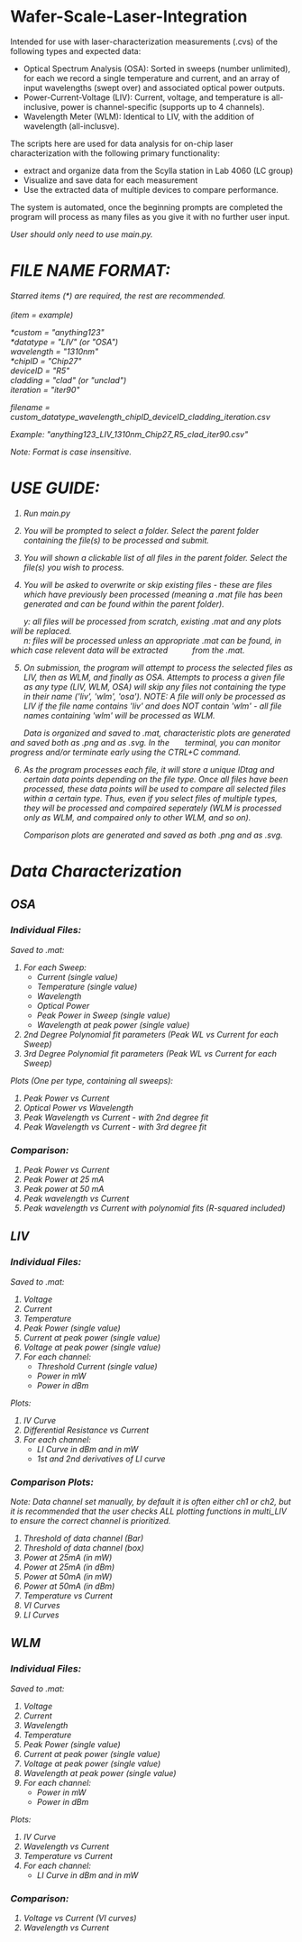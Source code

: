 # Wafer-Scale-Laser-Integration
Intended for use with laser-characterization measurements (.cvs) of the following types and expected data:
- Optical Spectrum Analysis (OSA): Sorted in sweeps (number unlimited), for each we record a single temperature and current, and an array of input wavelengths (swept over) and associated optical power outputs.
- Power-Current-Voltage (LIV): Current, voltage, and temperature is all-inclusive, power is channel-specific (supports up to 4 channels).
- Wavelength Meter (WLM): Identical to LIV, with the addition of wavelength (all-inclusve).

    

The scripts here are used for data analysis for on-chip laser characterization with the following primary functionality:
- extract and organize data from the Scylla station in Lab 4060 (LC group)
- Visualize and save data for each measurement
- Use the extracted data of multiple devices to compare performance. 

The system is automated, once the beginning prompts are completed the program will process as many files as you give it with no further user input.

<em>User should only need to use main.py.<em>


# FILE NAME FORMAT:
Starred items (*) are required, the rest are recommended.<br><br>
(item = example)<br>

*custom = "anything123"<br>
*datatype = "LIV" (or "OSA")<br>
wavelength = "1310nm" <br>
*chipID = "Chip27"<br>
deviceID = "R5" <br>
cladding = "clad" (or "unclad") <br>
iteration = "iter90"

filename = custom_datatype_wavelength_chipID_deviceID_cladding_iteration.csv

Example: "anything123_LIV_1310nm_Chip27_R5_clad_iter90.csv"

Note: Format is case insensitive.

# USE GUIDE:
1. Run main.py

2. You will be prompted to select a folder. Select the parent folder containing the file(s) to be processed and submit.

3. You will shown a clickable list of all files in the parent folder. Select the file(s) you wish to process.

4. You will be asked to overwrite or skip existing files - these are files which have previously been processed (meaning a .mat file has been generated and can be found within the parent folder). 

&nbsp;&nbsp;&nbsp;&nbsp;&nbsp;&nbsp;y: all files will be processed from scratch, existing .mat and any plots will be replaced.<br>
&nbsp;&nbsp;&nbsp;&nbsp;&nbsp;&nbsp;n: files will be processed unless an appropriate .mat can be found, in which case relevent data will be extracted &nbsp;&nbsp;&nbsp;&nbsp;&nbsp;&nbsp;&nbsp;&nbsp;&nbsp;&nbsp;from the .mat.

5. On submission, the program will attempt to process the selected files as LIV, then as WLM, and finally as OSA.
Attempts to process a given file as any type (LIV, WLM, OSA) will skip any files not containing the type in their name ('liv', 'wlm', 'osa'). NOTE: A file will only be processed as LIV if the file name contains 'liv' and does NOT contain 'wlm' - all file names containing 'wlm' will be processed as WLM.

&nbsp;&nbsp;&nbsp;&nbsp;&nbsp;&nbsp;Data is organized and saved to .mat, characteristic plots are generated and saved both as .png and as .svg. In the &nbsp;&nbsp;&nbsp;&nbsp;&nbsp;&nbsp;terminal, you can monitor progress and/or terminate early using the CTRL+C command.

6. As the program processes each file, it will store a unique IDtag and certain data points depending on the file type. Once all files have been processed, these data points will be used to compare all selected files within a certain type. Thus, even if you select files of multiple types, they will be processed and compaired seperately (WLM is processed only as WLM, and compaired only to other WLM, and so on). 

&nbsp;&nbsp;&nbsp;&nbsp;&nbsp;&nbsp;Comparison plots are generated and saved as both .png and as .svg.



# Data Characterization

## OSA
### Individual Files:
Saved to .mat:

1. For each Sweep:
    - Current (single value) 
    - Temperature (single value)
    - Wavelength
    - Optical Power 
    - Peak Power in Sweep (single value)
    - Wavelength at peak power (single value)
2. 2nd Degree Polynomial fit parameters (Peak WL vs Current for each Sweep)
3. 3rd Degree Polynomial fit parameters (Peak WL vs Current for each Sweep)


Plots (One per type, containing all sweeps):
1. Peak Power vs Current
2. Optical Power vs Wavelength
3. Peak Wavelength vs Current - with 2nd degree fit
4. Peak Wavelength vs Current - with 3rd degree fit

### Comparison:
1. Peak Power vs Current
2. Peak Power at 25 mA
3. Peak power at 50 mA
4. Peak wavelength vs Current
5. Peak wavelength vs Current with polynomial fits (R-squared included)

## LIV
### Individual Files:
Saved to .mat:
1. Voltage 
2. Current
3. Temperature
4. Peak Power (single value)
5. Current at peak power (single value)
6. Voltage at peak power (single value)
7. For each channel:
    - Threshold Current (single value)
    - Power in mW
    - Power in dBm


Plots:
1. IV Curve
2. Differential Resistance vs Current
3. For each channel:
    - LI Curve in dBm and in mW
    - 1st and 2nd derivatives of LI curve

### Comparison Plots:
Note: Data channel set manually, by default it is often either ch1 or ch2, but it is recommended that the user checks ALL plotting functions in multi_LIV to ensure the correct channel is prioritized. 
1. Threshold of data channel (Bar)
2. Threshold of data channel (box)
3. Power at 25mA (in mW)
4. Power at 25mA (in dBm)
5. Power at 50mA (in mW)
6. Power at 50mA (in dBm)
7. Temperature vs Current
8. VI Curves
9. LI Curves


## WLM
### Individual Files:
Saved to .mat:
1. Voltage 
2. Current
3. Wavelength
4. Temperature 
5. Peak Power (single value)
6. Current at peak power (single value)
7. Voltage at peak power (single value)
8. Wavelength at peak power (single value)
9. For each channel:
    - Power in mW
    - Power in dBm


Plots:
1. IV Curve
2. Wavelength vs Current
3. Temperature vs Current
3. For each channel:
    - LI Curve in dBm and in mW

### Comparison:
1. Voltage vs Current (VI curves)
2. Wavelength vs Current 

